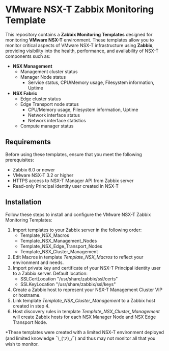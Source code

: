 # VMware NSX-T Zabbix Monitoring Template

This repository contains a **Zabbix Monitoring Templates** designed for monitoring **VMware NSX-T** environment. These templates allow you to monitor critical aspects of VMware NSX-T infrastructure using **Zabbix**, providing visibility into the health, performance, and availability of NSX-T components such as:

- **NSX Management** 
  - Management cluster status
  - Manager Node status
    - Service status, CPU/Memory usage, Filesystem information, Uptime
- **NSX Fabric**
  - Edge cluster status
  - Edge Transport node status
    -  CPU/Memory usage, Filesystem information, Uptime
    -  Network interface status
    -  Network interface statistics
  - Compute manager status


## Requirements

Before using these templates, ensure that you meet the following prerequisites:

- Zabbix 6.0 or newer
- VMware NSX-T 3.2 or higher
- HTTPS access to NSX-T Manager API from Zabbix server
- Read-only Principal identity user created in NSX-T

## Installation

Follow these steps to install and configure the VMware NSX-T Zabbix Monitoring Templates:
1. Import templates to your Zabbix server in the following order:
   - Template_NSX_Macros
   - Template_NSX_Management_Nodes
   - Template_NSX_Edge_Transport_Nodes
   - Template_NSX_Cluster_Management
2. Edit Macros in template *Template_NSX_Macros* to reflect your environment and needs.
3. Import private key and certificate of your NSX-T Principal identity user to a Zabbix server. Default location:
   - SSLCertLocation "/usr/share/zabbix/ssl/certs"
   - SSLKeyLocation "/usr/share/zabbix/ssl/keys"
4. Create a Zabbix host to represent your NSX-T Management Cluster VIP or hostname.
5. Link template *Template_NSX_Cluster_Management* to a Zabbix host created in step 4.
6. Host discovery rules in template *Template_NSX_Cluster_Management* will create Zabbix hosts for each NSX Manager Node and NSX Edge Transport Node.



*These templates were created with a limited NSX-T environment deployed (and limited knowledge ¯\\\_(ツ)_/¯) and thus may not monitor all that you wish to monitor.
